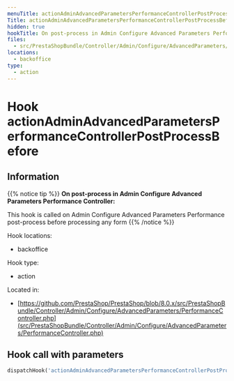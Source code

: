 ```yaml
---
menuTitle: actionAdminAdvancedParametersPerformanceControllerPostProcessBefore
Title: actionAdminAdvancedParametersPerformanceControllerPostProcessBefore
hidden: true
hookTitle: On post-process in Admin Configure Advanced Parameters Performance Controller
files:
  - src/PrestaShopBundle/Controller/Admin/Configure/AdvancedParameters/PerformanceController.php
locations:
  - backoffice
type:
  - action
---
```


# Hook actionAdminAdvancedParametersPerformanceControllerPostProcessBefore

## Information

{{% notice tip %}}
**On post-process in Admin Configure Advanced Parameters Performance Controller:** 

This hook is called on Admin Configure Advanced Parameters Performance post-process before processing any form
{{% /notice %}}

Hook locations: 
  - backoffice

Hook type: 
  - action

Located in: 
  - [https://github.com/PrestaShop/PrestaShop/blob/8.0.x/src/PrestaShopBundle/Controller/Admin/Configure/AdvancedParameters/PerformanceController.php](src/PrestaShopBundle/Controller/Admin/Configure/AdvancedParameters/PerformanceController.php)

## Hook call with parameters

```php
dispatchHook('actionAdminAdvancedParametersPerformanceControllerPostProcessBefore', ['controller' => $this])
```